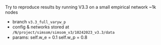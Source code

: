 Try to reproduce results by running V3.3 on a small empirical network ~1k nodes 
- branch `v3.3_full_varyw_p`
- config & networks stored at `/N/project/simsom/simsom_v3/10242023_v3.3/data`
- params:
    self.w_e = 0.1
    self.w_p = 0.8
